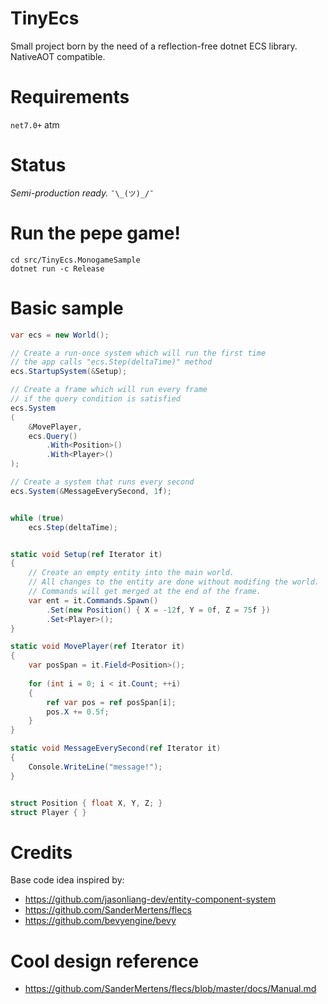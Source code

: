 # TinyEcs
Small project born by the need of a reflection-free dotnet ECS library.<br>
NativeAOT compatible.

# Requirements
`net7.0+` atm

# Status
<i>Semi-production ready.</i>  `¯\_(ツ)_/¯`

# Run the pepe game!
```
cd src/TinyEcs.MonogameSample
dotnet run -c Release
```

# Basic sample
```csharp
var ecs = new World();

// Create a run-once system which will run the first time
// the app calls "ecs.Step(deltaTime)" method
ecs.StartupSystem(&Setup);

// Create a frame which will run every frame 
// if the query condition is satisfied
ecs.System
(
	&MovePlayer, 
	ecs.Query()
		.With<Position>()
		.With<Player>()
);

// Create a system that runs every second
ecs.System(&MessageEverySecond, 1f);


while (true)
    ecs.Step(deltaTime);


static void Setup(ref Iterator it)
{
    // Create an empty entity into the main world.
    // All changes to the entity are done without modifing the world.
    // Commands will get merged at the end of the frame.
    var ent = it.Commands.Spawn()
        .Set(new Position() { X = -12f, Y = 0f, Z = 75f })
        .Set<Player>();
}

static void MovePlayer(ref Iterator it)
{
    var posSpan = it.Field<Position>();
    
    for (int i = 0; i < it.Count; ++i)
    {
        ref var pos = ref posSpan[i];
        pos.X += 0.5f;     
    }
}

static void MessageEverySecond(ref Iterator it)
{
	Console.WriteLine("message!");
}


struct Position { float X, Y, Z; }
struct Player { }
```

# Credits
Base code idea inspired by:
- https://github.com/jasonliang-dev/entity-component-system
- https://github.com/SanderMertens/flecs
- https://github.com/bevyengine/bevy

# Cool design reference
- https://github.com/SanderMertens/flecs/blob/master/docs/Manual.md
